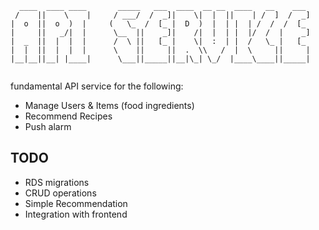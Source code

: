 ```                                            
  ____  ____ ____       _____   ___  ____  __ __  ____   __    ___ 
 /    ||    \    |     / ___/  /  _]|    \|  |  ||    | /  ]  /  _]
|  o  ||  o  )  |     (   \_  /  [_ |  D  )  |  | |  | /  /  /  [_ 
|     ||   _/|  |      \__  ||    _]|    /|  |  | |  |/  /  |    _]
|  _  ||  |  |  |      /  \ ||   [_ |    \|  :  | |  /   \_ |   [_ 
|  |  ||  |  |  |      \    ||     ||  .  \\   /  |  \     ||     |
|__|__||__| |____|      \___||_____||__|\_| \_/  |____\____||_____|
                                                                   
```
fundamental API service for the following:
  
- Manage Users & Items (food ingredients) 
- Recommend Recipes
- Push alarm


## TODO
- RDS migrations
- CRUD operations
- Simple Recommendation
- Integration with frontend